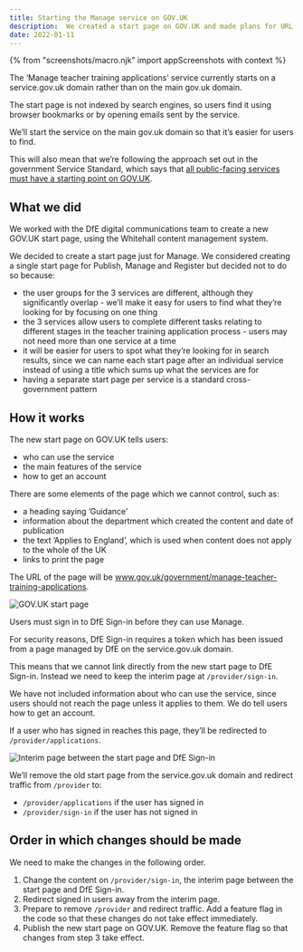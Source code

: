 ```yaml
---
title: Starting the Manage service on GOV.UK
description:  We created a start page on GOV.UK and made plans for URL redirects and content changes within Manage.
date: 2022-01-11
---
```


{% from "screenshots/macro.njk" import appScreenshots with context %}

The ‘Manage teacher training applications’ service currently starts on a service.gov.uk domain rather than on the main gov.uk domain.

The start page is not indexed by search engines, so users find it using browser bookmarks or by opening emails sent by the service.

We’ll start the service on the main gov.uk domain so that it’s easier for users to find.

This will also mean that we’re following the approach set out in the government Service Standard, which says that [all public-facing services must have a starting point on GOV.UK](https://www.gov.uk/service-manual/service-assessments/get-your-service-on-govuk).

## What we did

We worked with the DfE digital communications team to create a new GOV.UK start page, using the Whitehall content management system.

We decided to create a start page just for Manage. We considered creating a single start page for Publish, Manage and Register but decided not to do so because:

- the user groups for the 3 services are different, although they significantly overlap - we’ll make it easy for users to find what they’re looking for by focusing on one thing
- the 3 services allow users to complete different tasks relating to different stages in the teacher training application process - users may not need more than one service at a time
- it will be easier for users to spot what they’re looking for in search results, since we can name each start page after an individual service instead of using a title which sums up what the services are for
- having a separate start page per service is a standard cross-government pattern

## How it works

The new start page on GOV.UK tells users:

- who can use the service
- the main features of the service
- how to get an account

There are some elements of the page which we cannot control, such as:

- a heading saying ’Guidance’
- information about the department which created the content and date of publication
- the text ’Applies to England’, which is used when content does not apply to the whole of the UK
- links to print the page

The URL of the page will be www.gov.uk/government/manage-teacher-training-applications.

![GOV.UK start page](govuk-start-page.png "GOV.UK start page")

Users must sign in to DfE Sign-in before they can use Manage.

For security reasons, DfE Sign-in requires a token which has been issued from a page managed by DfE on the service.gov.uk domain.

This means that we cannot link directly from the new start page to DfE Sign-in. Instead we need to keep the interim page at `/provider/sign-in`.

We have not included information about who can use the service, since users should not reach the page unless it applies to them. We do tell users how to get an account.

If a user who has signed in reaches this page, they’ll be redirected to `/provider/applications`.

![Interim page between the start page and DfE Sign-in](interim-page.png "Interim page between the start page and DfE Sign-in")

We’ll remove the old start page from the service.gov.uk domain and redirect traffic from `/provider` to:

- `/provider/applications` if the user has signed in
- `/provider/sign-in` if the user has not signed in

## Order in which changes should be made

We need to make the changes in the following order.

1. Change the content on `/provider/sign-in`, the interim page between the start page and DfE Sign-in.
2. Redirect signed in users away from the interim page.
3. Prepare to remove `/provider` and redirect traffic. Add a feature flag in the code so that these changes do not take effect immediately.
4. Publish the new start page on GOV.UK. Remove the feature flag so that changes from step 3 take effect.
